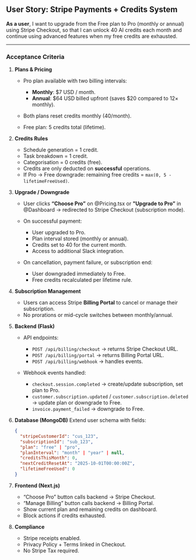 ## User Story: Stripe Payments + Credits System

**As a user**,
I want to upgrade from the Free plan to Pro (monthly or annual) using Stripe Checkout,
so that I can unlock 40 AI credits each month and continue using advanced features when my free credits are exhausted.

---

### Acceptance Criteria

1. **Plans & Pricing**

   * Pro plan available with two billing intervals:

     * **Monthly**: \$7 USD / month.
     * **Annual**: \$64 USD billed upfront (saves \$20 compared to 12× monthly).
   * Both plans reset credits monthly (40/month).
   * Free plan: 5 credits total (lifetime).

2. **Credits Rules**

   * Schedule generation = 1 credit.
   * Task breakdown = 1 credit.
   * Categorisation = 0 credits (free).
   * Credits are only deducted on **successful** operations.
   * If Pro → Free downgrade: remaining free credits = `max(0, 5 - lifetimeFreeUsed)`.

3. **Upgrade / Downgrade**

   * User clicks **“Choose Pro”** on @Pricing.tsx or **"Upgrade to Pro”**  in @Dashboard → redirected to Stripe Checkout (subscription mode).
   * On successful payment:

     * User upgraded to Pro.
     * Plan interval stored (monthly or annual).
     * Credits set to 40 for the current month.
     * Access to additional Slack integration.
   * On cancellation, payment failure, or subscription end:

     * User downgraded immediately to Free.
     * Free credits recalculated per lifetime rule.

4. **Subscription Management**

   * Users can access Stripe **Billing Portal** to cancel or manage their subscription.
   * No prorations or mid-cycle switches between monthly/annual.

5. **Backend (Flask)**

   * API endpoints:

     * `POST /api/billing/checkout` → returns Stripe Checkout URL.
     * `POST /api/billing/portal` → returns Billing Portal URL.
     * `POST /api/billing/webhook` → handles events.
   * Webhook events handled:

     * `checkout.session.completed` → create/update subscription, set plan to Pro.
     * `customer.subscription.updated` / `customer.subscription.deleted` → update plan or downgrade to Free.
     * `invoice.payment_failed` → downgrade to Free.

6. **Database (MongoDB)**
   Extend user schema with fields:

   ```json
   {
     "stripeCustomerId": "cus_123",
     "subscriptionId": "sub_123",
     "plan": "free" | "pro",
     "planInterval": "month" | "year" | null,
     "creditsThisMonth": 0,
     "nextCreditResetAt": "2025-10-01T00:00:00Z",
     "lifetimeFreeUsed": 0
   }
   ```

7. **Frontend (Next.js)**

   * “Choose Pro” button calls backend → Stripe Checkout.
   * “Manage Billing” button calls backend → Billing Portal.
   * Show current plan and remaining credits on dashboard.
   * Block actions if credits exhausted.

8. **Compliance**

   * Stripe receipts enabled.
   * Privacy Policy + Terms linked in Checkout.
   * No Stripe Tax required.